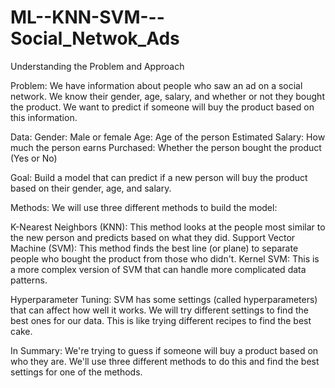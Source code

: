# ML--KNN-SVM---Social_Netwok_Ads

Understanding the Problem and Approach

Problem:
We have information about people who saw an ad on a social network. We know their gender, age, salary, and whether or not they bought the product. We want to predict if someone will buy the product based on this information.

Data:
Gender: Male or female
Age: Age of the person
Estimated Salary: How much the person earns
Purchased: Whether the person bought the product (Yes or No)

Goal:
Build a model that can predict if a new person will buy the product based on their gender, age, and salary.

Methods:
We will use three different methods to build the model:

K-Nearest Neighbors (KNN): This method looks at the people most similar to the new person and predicts based on what they did.
Support Vector Machine (SVM): This method finds the best line (or plane) to separate people who bought the product from those who didn't.
Kernel SVM: This is a more complex version of SVM that can handle more complicated data patterns.

Hyperparameter Tuning:
SVM has some settings (called hyperparameters) that can affect how well it works. We will try different settings to find the best ones for our data. This is like trying different recipes to find the best cake.

In Summary:
We're trying to guess if someone will buy a product based on who they are. We'll use three different methods to do this and find the best settings for one of the methods.






